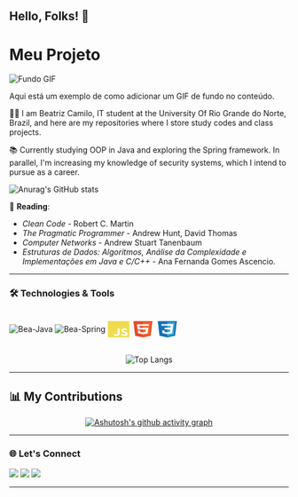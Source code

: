 
## Hello, Folks! 👋

# Meu Projeto

![Fundo GIF](https://i.giphy.com/media/v1.Y2lkPTc5MGI3NjExbWpkcng2cmN1NXpwOWZvcmx2d2EwNXJ1MnFjYWR1dmprODFubXB6MSZlcD12MV9pbnRlcm5hbF9naWZfYnlfaWQmY3Q9Zw/XT4205fT6oHc8BFwqh/giphy.gif)

Aqui está um exemplo de como adicionar um GIF de fundo no conteúdo.



👧🏽 I am Beatriz Camilo, IT student at the University Of Rio Grande do Norte, Brazil, and here are my repositories where I store study codes and class projects.

📚 Currently studying OOP in Java and exploring the Spring framework. In parallel, I'm increasing my knowledge of security systems, which I intend to pursue as a career.

  ![Anurag's GitHub stats](https://github-readme-stats.vercel.app/api?username=BeatrizCamlo&theme=midnight-purple&show_icons=true)


📖 **Reading**: 
- *Clean Code* - Robert C. Martin
- *The Pragmatic Programmer* - Andrew Hunt, David Thomas
- *Computer Networks* - Andrew Stuart Tanenbaum
- *Estruturas de Dados: Algoritmos, Análise da Complexidade e Implementações em Java e C/C++* - Ana Fernanda Gomes Ascencio.

---

### 🛠️ Technologies & Tools
<div style="display: inline_block"><br>
  
  <img align="center" alt="Bea-Java" height="30" width="40" src="https://img.shields.io/badge/Java-ED8B00?style=for-the-badge&logo=openjdk&logoColor=white">
  <img align="center" alt="Bea-Spring" height="30" width="40" src="https://img.shields.io/badge/Spring-6DB33F?style=for-the-badge&logo=spring&logoColor=white">
  <img align="center" alt="Bea-Js" height="30" width="40" src="https://raw.githubusercontent.com/devicons/devicon/master/icons/javascript/javascript-plain.svg">
  <img align="center" alt="Bea-HTML" height="30" width="40" src="https://raw.githubusercontent.com/devicons/devicon/master/icons/html5/html5-original.svg">
  <img align="center" alt="Bea-CSS" height="30" width="40" src="https://raw.githubusercontent.com/devicons/devicon/master/icons/css3/css3-original.svg">
</div><br>

<div align="center">
  
 ![Top Langs](https://github-readme-stats.vercel.app/api/top-langs/?username=BeatrizCamlo&layout=compact&theme=radical)
</div>

---

## 📊 My Contributions

<div align="center">

  [![Ashutosh's github activity graph](https://github-readme-activity-graph.vercel.app/graph?username=BeatrizCamlo&theme=tokyo-night)](https://github.com/ashutosh00710/github-readme-activity-graph)


</div>

---

### 🌐 Let's Connect
<div> 
  <a href="https://instagram.com/beatriz.cmlo" target="_blank"><img src="https://img.shields.io/badge/-Instagram-%23E4405F?style=for-the-badge&logo=instagram&logoColor=white" target="_blank"></a>
  <a href = "mailto:abeatrizcamilo@gmail.com"><img src="https://img.shields.io/badge/-Gmail-%23333?style=for-the-badge&logo=gmail&logoColor=white" target="_blank"></a>
  <a href="https://www.linkedin.com/in/beatriz-camilo-b0683b253/" target="_blank"><img src="https://img.shields.io/badge/-LinkedIn-%230077B5?style=for-the-badge&logo=linkedin&logoColor=white" target="_blank"></a> 
</div>

---
